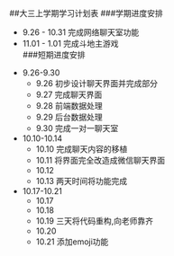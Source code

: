 ##大三上学期学习计划表
###学期进度安排  
* 9.26 - 10.31 完成网络聊天室功能  
* 11.01 - 1.01 完成斗地主游戏  
###短期进度安排  
- 9.26-9.30
    * 9.26 初步设计聊天界面并完成部分
    + 9.27 完成聊天界面
    - 9.28 前端数据处理
    + 9.29 后台数据处理
    + 9.30 完成一对一聊天室
- 10.10-10.14
    * 10.10 完成聊天内容的移植
    + 10.11 将界面完全改造成微信聊天界面
    - 10.12 
    - 10.13 两天时间将功能完成
 - 10.17-10.21
    * 10.17
    * 10.18
    * 10.19 三天将代码重构,向老师靠齐
    * 10.20 
    * 10.21 添加emoji功能
